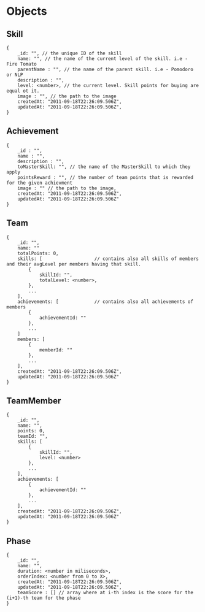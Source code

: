 # Objects #

## Skill ##
    {
        _id: "", // the unique ID of the skill
        name: "", // the name of the current level of the skill. i.e - Fire Tomato
        parentName : "", // the name of the parent skill. i.e - Pomodoro or NLP
        description : "", 
        level: <number>, // the current level. Skill points for buying are equal ot it.
        image : "", // the path to the image
        createdAt: "2011-09-18T22:26:09.506Z",
        updatedAt: "2011-09-18T22:26:09.506Z",
    }

## Achievement ##
    {
        _id : "",
        name : "",
        description : "",
        toMasterSkill: "", // the name of the MasterSkill to which they apply
        pointsReward : "", // the number of team points that is rewarded for the given achievment
        image : "" // the path to the image,
        createdAt: "2011-09-18T22:26:09.506Z",
        updatedAt: "2011-09-18T22:26:09.506Z"
    }

## Team ##
    {
        _id: "",
        name: ""
        totalPoints: 0,
        skills: [                   // contains also all skills of members and their avgLevel per members having that skill.
            {
                skillId: "",
                totalLevel: <number>,
            },
            ...
        ],
        achievements: [             // contains also all achievements of members
            {
                achievementId: ""
            },
            ...
        ]
        members: [
            {
                memberId: ""
            },
            ...
        ],
        createdAt: "2011-09-18T22:26:09.506Z",
        updatedAt: "2011-09-18T22:26:09.506Z"
    }

## TeamMember ##
    {
        _id: "",
        name: "",
        points: 0,
        teamId: "",
        skills: [
            {
                skillId: "",
                level: <number>
            },
            ...
        ],
        achievements: [
            {
                achievementId: ""
            },
            ...
        ],
        createdAt: "2011-09-18T22:26:09.506Z",
        updatedAt: "2011-09-18T22:26:09.506Z"
    }

## Phase ##
    {
        _id: "",
        name: "",
        duration: <number in miliseconds>,
        orderIndex: <number from 0 to X>,
        createdAt: "2011-09-18T22:26:09.506Z",
        updatedAt: "2011-09-18T22:26:09.506Z",
        teamScore : [] // array where at i-th index is the score for the (i+1)-th team for the phase
    }


